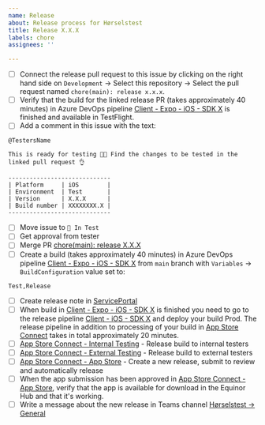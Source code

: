 ```yaml
---
name: Release
about: Release process for Hørselstest
title: Release X.X.X
labels: chore
assignees: ''

---
```


- [ ] Connect the release pull request to this issue by clicking on the right hand side on `Development` -> Select this repository -> Select the pull request named `chore(main): release x.x.x`.
- [ ] Verify that the build for the linked release PR (takes approximately 40 minutes) in Azure DevOps pipeline [Client - Expo - iOS - SDK X](https://dev.azure.com/statoil-mad/H%C3%B8rselstest/_build?definitionId=450) is finished and available in TestFlight.
- [ ] Add a comment in this issue with the text:
```
@TestersName 

This is ready for testing 👩‍🔬 Find the changes to be tested in the linked pull request 👌 

-----------------------------
| Platform     | iOS        |
| Environment  | Test       |
| Version      | X.X.X      |
| Build number | XXXXXXXX.X |
-----------------------------
```
- [ ] Move issue to `🧪 In Test`
- [ ] Get approval from tester
- [ ] Merge PR [chore(main): release X.X.X](https://github.com/equinor/hearing-test/pulls?q=is%3Aopen+is%3Apr+label%3A%22autorelease%3A+pending%22)
- [ ] Create a build (takes approximately 40 minutes) in Azure DevOps pipeline [Client - Expo - iOS - SDK X](https://dev.azure.com/statoil-mad/H%C3%B8rselstest/_build?definitionId=450) from `main` branch with `Variables` -> `BuildConfiguration` value set to:
```
Test,Release
```
- [ ] Create release note in [ServicePortal](https://web-mad-service-portal-web-prod.radix.equinor.com/HearingTest)
- [ ] When build in [Client - Expo - iOS - SDK X](https://dev.azure.com/statoil-mad/H%C3%B8rselstest/_build?definitionId=450) is finished you need to go to the release pipeline [Client - iOS - SDK X](https://dev.azure.com/statoil-mad/H%C3%B8rselstest/_release?_a=releases&view=mine&definitionId=4) and deploy your build Prod. The release pipeline in addition to processing of your build in [App Store Connect](https://appstoreconnect.apple.com/apps/1626051120/testflight/ios) takes in total approximately 20 minutes.
- [ ] [App Store Connect - Internal Testing](https://appstoreconnect.apple.com/apps/1626051120/testflight/groups/d44cc815-cb52-42f5-80f4-edc009d42799) - Release build to internal testers
- [ ] [App Store Connect - External Testing](https://appstoreconnect.apple.com/apps/1626051120/testflight/groups/2fcf8d9d-7d4d-45f5-a4c7-dc8175f0678b) - Release build to external testers
- [ ] [App Store Connect - App Store](https://appstoreconnect.apple.com/apps/1626051120/appstore/ios/version/deliverable) - Create a new release, submit to review and automatically release
- [ ] When the app submission has been approved in [App Store Connect - App Store](https://appstoreconnect.apple.com/apps/1626051120/appstore/ios/version/deliverable), verify that the app is available for download in the Equinor Hub and that it's working.
- [ ] Write a message about the new release in Teams channel [Hørselstest -> General](https://teams.microsoft.com/l/channel/19%3ag6uyP5sUZ-xRS4otTceCn4glApbAmYDj8H0eI1qeFyw1%40thread.tacv2/General?groupId=31cd468a-fca0-4bbc-86a8-7ab0c2f5b791&tenantId=3aa4a235-b6e2-48d5-9195-7fcf05b459b0)
